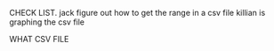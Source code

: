 CHECK LIST.
jack figure out how to get the range in a csv file 
killian is graphing the csv file


WHAT CSV FILE

    
